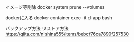 イメージ等削除
docker system prune --volumes

dockerに入る
docker container exec -it d-app bash

バックアップ方法
リストア方法
https://qiita.com/nishina555/items/bebcf76ca7890f257530
